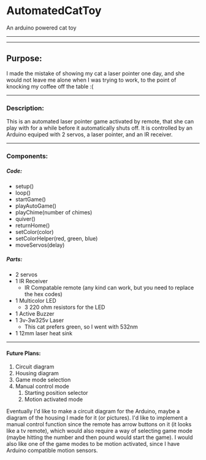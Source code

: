 # AutomatedCatToy
An arduino powered cat toy
***
***

## Purpose:


I made the mistake of showing my cat a laser pointer one day, and she would not leave me alone when I was trying to work, to the point of knocking my coffee off the table :( 

***

### Description:


This is an automated laser pointer game activated by remote, that she can play with for a while before it automatically shuts off. It is controlled by an Arduino equiped with 2 servos, a laser pointer, and an IR receiver. 

***

### Components:

##### Code:
* setup()
* loop()
* startGame()
* playAutoGame()
* playChime(number of chimes)
* quiver()
* returnHome()
* setColor(color)
* setColorHelper(red, green, blue)
* moveServos(delay)

##### Parts:
* 2 servos
* 1 IR Receiver
	* IR Compatable remote (any kind can work, but you need to replace the hex codes)
* 1 Multicolor LED
	* 3 220 ohm resistors for the LED
* 1 Active Buzzer
* 1 3v-3w325v Laser
	* This cat prefers green, so I went with 532nm
* 1 12mm laser heat sink
***

#### Future Plans:

1. Circuit diagram
1. Housing diagram
1. Game mode selection
1. Manual control mode
   1. Starting position selector
   1. Motion activated mode

Eventually I'd like to make a circuit diagram for the Arduino, maybe a diagram of the housing I made for it (or pictures). I'd like to implement a manual control function since the remote has arrow buttons on it (it looks like a tv remote), which would also require a way of selecting game mode (maybe hitting the number and then pound would start the game). I would also like one of the game modes to be motion activated, since I have Arduino compatible motion sensors.
